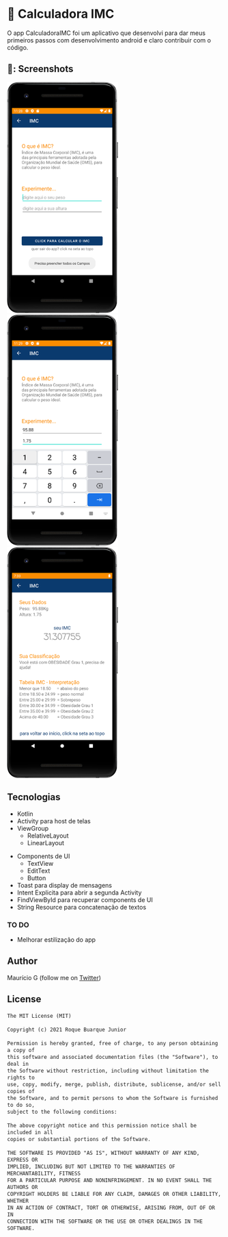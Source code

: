 # 📝 Calculadora IMC
O app CalculadoraIMC foi um aplicativo que desenvolvi para dar meus primeiros passos com desenvolvimento android e claro contribuir com o código.


## 📸: Screenshots
<!-- You can add more screenshots here if you like -->
<img src="/result/Screenshot_B.png" width="260">&emsp;<img src="/result/Screenshot_C.png" width="260">&emsp;<img src="/result/Screenshot_D.png" width="260">


## Tecnologias
* Kotlin
* Activity para host de telas
* ViewGroup
    * RelativeLayout
    * LinearLayout
- Components de UI
    - TextView
    - EditText
    - Button
- Toast para display de mensagens
- Intent Explicita para abrir a segunda Activity
- FindViewById para recuperar components de UI
- String Resource para concatenação de textos


### TO DO
- Melhorar estilização do app


## Author
Maurício G (follow me on [Twitter](https://twitter.com/maumauriciog))


## License
```
The MIT License (MIT)

Copyright (c) 2021 Roque Buarque Junior

Permission is hereby granted, free of charge, to any person obtaining a copy of
this software and associated documentation files (the "Software"), to deal in
the Software without restriction, including without limitation the rights to
use, copy, modify, merge, publish, distribute, sublicense, and/or sell copies of
the Software, and to permit persons to whom the Software is furnished to do so,
subject to the following conditions:

The above copyright notice and this permission notice shall be included in all
copies or substantial portions of the Software.

THE SOFTWARE IS PROVIDED "AS IS", WITHOUT WARRANTY OF ANY KIND, EXPRESS OR
IMPLIED, INCLUDING BUT NOT LIMITED TO THE WARRANTIES OF MERCHANTABILITY, FITNESS
FOR A PARTICULAR PURPOSE AND NONINFRINGEMENT. IN NO EVENT SHALL THE AUTHORS OR
COPYRIGHT HOLDERS BE LIABLE FOR ANY CLAIM, DAMAGES OR OTHER LIABILITY, WHETHER
IN AN ACTION OF CONTRACT, TORT OR OTHERWISE, ARISING FROM, OUT OF OR IN
CONNECTION WITH THE SOFTWARE OR THE USE OR OTHER DEALINGS IN THE SOFTWARE.
```
